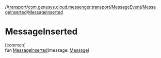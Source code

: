 //[transport](../../../../index.md)/[com.genesys.cloud.messenger.transport](../../index.md)/[MessageEvent](../index.md)/[MessageInserted](index.md)/[MessageInserted](-message-inserted.md)

# MessageInserted

[common]\
fun [MessageInserted](-message-inserted.md)(message: [Message](../../-message/index.md))
